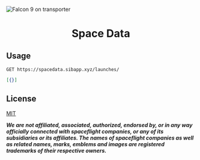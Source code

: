 ![Falcon 9 on transporter](https://user-images.githubusercontent.com/24681191/124390845-135f2480-dcf6-11eb-8ec1-4ec93a77c060.jpg)

<h1 align="center">Space Data</h1>

## Usage

```http
GET https://spacedata.sibapp.xyz/launches/
```

```json
[{}]
```

## License

[MIT](LICENSE)

**_We are not affiliated, associated, authorized, endorsed by, or in any way
officially connected with spaceflight companies, or any of its subsidiaries or
its affiliates. The names of spaceflight companies as well as related names,
marks, emblems and images are registered trademarks of their respective
owners._**
